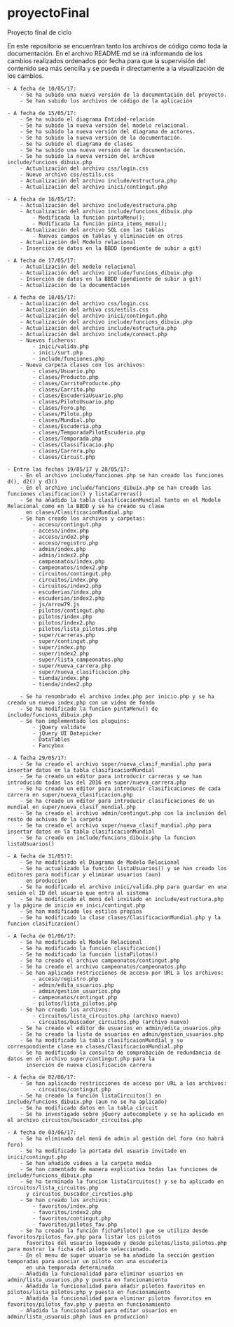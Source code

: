 # proyectoFinal
Proyecto final de ciclo

En este repositorio se encuentran tanto los archivos de código como toda la documentación. En el archivo README.md se irá informando de los cambios realizados ordenados por fecha para que la supervisión del contenido sea más sencilla y se pueda ir directamente a la visualización de los cambios.

	- A fecha de 10/05/17:
		- Se ha subido una nueva versión de la documentación del proyecto.
		- Se han subido los archivos de código de la aplicación
		
	- A fecha de 15/05/17:
		- Se ha subido el diagrama Entidad-relación
		- Se ha subido la nueva versión del modelo relacional.
		- Se ha subido la nueva versión del diagrama de actores.
		- Se ha subido la nueva versión de la documentación.
		- Se ha subido el diagrama de clases
		- Se ha subido una nueva versión de la documentación.
		- Se ha subido la nueva versión del archivo include/funcions_dibuix.php
		- Actualización del archivo css/login.css
		- Nuevo archivo css/estils.css
		- Actualización del archivo include/estructura.php
		- Actualización del archivo inici/contingut.php
	
	- A fecha de 16/05/17:
		- Actualización del archivo include/estructura.php
		- Actualización del archivo include/funcions_dibuix.php
			- Modificada la función pintaMenu();
			- Modificada la función pinta_items_menu();
		- Actualización del archivo SQL con las tablas
			- Nuevos campos en tablas y eliminación en otros
		- Actualización del Modelo relacional
		- Inserción de datos en la BBDD (pendiente de subir a git)
	
	- A fecha de 17/05/17:
		- Actualización del modelo relacional
		- Actualización del archivo include/funcions_dibuix.php
		- Inserción de datos en la BBDD (pendiente de subir a git)
		- Actualización de la documentación
	
	- A fecha de 18/05/17:
		- Actualización del archivo css/login.css
		- Actualización del arhivo css/estils.css
		- Actualización del archivo inici/contingut.php
		- Actualización del archivo include/funcions_dibuix.php
		- Actualización del archivo include/estructura.php
		- Actualización del archivo include/connect.php
		- Nuevos ficheros:
			- inici/valida.php
			- inici/surt.php
			- include/funciones.php
		- Nueva carpeta clases con los archivos:
			- clases/Usuario.php
			- clases/Producto.php
			- clases/CarritoProducto.php
			- clases/Carrito.php
			- clases/EscuderiaUsuario.php
			- clases/PilotoUsuario.php
			- clases/Foro.php
			- clases/Piloto.php
			- clases/Mundial.php
			- clases/Escuderia.php
			- clases/TemporadaPilotEscuderia.php
			- clases/Temporada.php
			- clases/Classificacio.php
			- clases/Carrera.php
			- clases/Circuit.php
	
	- Entre las fechas 19/05/17 y 28/05/17:
		- En el archivo include/funciones.php se han creado las funciones d(), d2() y d3()
		- En el archivo include/funcions_dibuix.php se han creado las funciones clasificacion() y listaCarreras()
		- Se ha añadido la tabla clasificacionMundial tanto en el Modelo Relacional como en la BBDD y se ha creado su clase
		  en clases/ClasificacionMundial.php
		- Se han creado los archivos y carpetas:
			- acceso/contingut.php
			- acceso/index.php
			- acceso/inde2.php
			- acceso/registro.php
			- admin/index.php
			- admin/index2.php
			- campeonatos/index.php
			- campeonatos/index2.php
			- circuitos/contingut.php
			- circuitos/index.php
			- circuitos/index2.php
			- escuderias/index.php
			- escuderias/index2.php
			- js/arrow79.js
			- pilotos/contingut.php
			- pilotos/index.php
			- pilotos/index2.php
			- pilotos/lista_pilotos.php
			- super/carreras.php
			- super/contingut.php
			- super/index.php
			- super/index2.php
			- super/lista_campeonatos.php
			- super/nueva_carrera.php
			- super/nueva_clasificacion.php
			- tienda/index.php
			- tienda/index2.php
		
		- Se ha renombrado el archivo index.php por inicio.php y se ha creado un nuevo index.php con un video de fondo
		- Se ha modificado la funcion pintaMenu() de include/funcions_dibuix.php
		- Se han implementado los pluguins:
			- jQuery validate
			- jQuery UI Datepicker
			- DataTables
			- Fancybox
	
	- A fecha 29/05/17:
		- Se ha creado el archivo super/nueva_clasif_mundial.php para insertar datos en la tabla clasificacionMundial
		- Se ha creado un editor para introducir carreras y se han introducido todas las del 2016 en super/nueva_carrera.php
		- Se ha creado un editor para introducir clasificaciones de cada carrera en super/nueva_clasificacion.php
		- Se ha creado un editor para introducir clasificaciones de un mundial en super/nueva_clasif_mundial.php
		- Se ha creado el archivo admin/contingut.php con la inclusión del resto de achivos de la carpeta
		- Se ha creado el archivo super/nueva_clasif_mundial.php para insertar datos en la tabla clasificacionMundial
		- Se ha creado en include/funcions_dibuix.php la funcion listaUsuarios()
	
	- A fecha de 31/05!7:
		- Se ha modificado el Diagrama de Modelo Relacional 
		- Se ha actualizado la función listaUsuarios() y se han creado los editores para modificar y eliminar usuarios (aun)
		  en produccion
		- Se ha modificado el archivo inici/valida.php para guardar en una sesión el ID del usuario que entra al sistema
		- Se ha modificado el menú del invitado en include/estructura.php y la página de inicio en inici/contingut.php
		- Se han modificado los estilos propios
		- Se ha modificado la clase clases/ClasificacionMundial.php y la funcion clasificacion()
	
	- A fecha de 01/06/17:
		- Se ha modificado el Modelo Relacional
		- Se ha modificado la función clasificacion()
		- Se ha modificado la función listaPilotos()
		- Se ha creado el archivo campeonatos/contingut.php
		- Se ha creado el archivo campeonatos/campeonatos.php
		- Se han aplicado restricciones de acceso por URL a los archivos:
			- acceso/registro.php
			- admin/edita_usuarios.php
			- admin/gestion_usuarios.php
			- campeonatos/contingut.php
			- pilotos/lista_pilotos.php
		- Se han creado los archivos:
			- circuitos/lista_circuitos.php (archivo nuevo)
			- circuitos/buscador_circuitos.php (archivo nuevo)
		- Se ha creado el editor de usuarios en admin/edita_usuarios.php
		- Se ha creado la lista de usuarios en admin/gestion_usuarios.php
		- Se ha modificado la tabla clasificaionMundial y su correspondiente clase en clases/ClasificacionMundial.php
		- Se ha modificado la consulta de comprobación de redundancia de datos en el archivo super/contingut.php para la
		  inserción de nueva clasificación carrera
	
	- A fecha de 02/06/17:
		- Se han aplicacdo restricciones de acceso por URL a los archivos:
			- circuitos/contingut.php
		- Se ha creado la función listaCircuitos() en include/funcions_dibuix.php (aun no se ha aplicado)
		- Se ha modificado datos en la tabla circuit
		- Se ha investigado sobre jQuery autocomplete y se ha aplicado en el archivo circuitos/buscador_circuitos.php
	
	- A fecha de 03/06/17:
		- Se ha eliminado del menú de admin al gestión del foro (no habrá foro)
		- Se ha modificado la portada del usuario invitado en inici/contingut.php
		- Se han añadido videos a la carpeta media
		- Se han comentado de manera explicativa todas las funciones de include/funcions_dibuix.php
		- Se ha terminado la funcion listaCircuitos() y se ha aplicado en circuitos/lista_circuitos.php 
		  y circuitos_buscador_circutios.php
		- Se han creado los archivos:
			- favoritos/index.php
			- favoritos/index2.php
			- favoritos/contingut.php
			- favoritos/pilotos_fav.php
		- Se ha creado la función fichaPiloto() que se utiliza desde favoritos/pilotos_fav.php para listar los pilotos 
		  favoritos del usuario logueado y desde pilotos/lista_pilotos.php para mostrar la ficha del piloto seleccionado.
		- En el menu de super usuario se ha añadido la sección gestion temporadas para asociar un piloto con una escudería
		  en una temporada determinada
		- Añadida la funcionalidad para eliminar usuarios en admin/lista_usuarios.php y puesta en funcionamiento
		- Añadida la funcionalidad para añadir pilotos favoritos en pilotos/lista_pilotos.php y puesta en funcionamiento
		- Añadida la funcionalidad para eliminar pilotos favoritos en favoritos/pilotos_fav.php y puesta en funcionamiento
		- Añadida la funcionalidad para editar usuarios en admin/lista_usuaruis.phph (aun en produccion)
		
	
		

